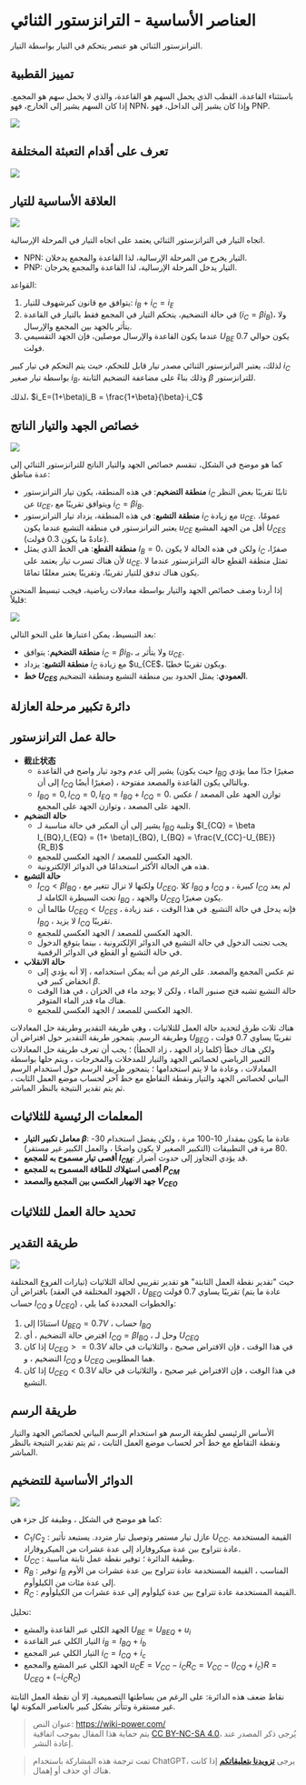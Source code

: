 # العناصر الأساسية - الترانزستور الثنائي

الترانزستور الثنائي هو عنصر يتحكم في التيار بواسطة التيار.

## تمييز القطبية

باستثناء القاعدة، القطب الذي يحمل السهم هو القاعدة، والذي لا يحمل سهم هو المجمع. إذا كان السهم يشير إلى الخارج، فهو NPN، وإذا كان يشير إلى الداخل، فهو PNP.

![](https://img.wiki-power.com/d/wiki-media/img/20210519231240.png)

## تعرف على أقدام التعبئة المختلفة

![](https://img.wiki-power.com/d/wiki-media/img/20210519231429.png)

## العلاقة الأساسية للتيار

![](https://img.wiki-power.com/d/wiki-media/img/20210519231648.png)

اتجاه التيار في الترانزستور الثنائي يعتمد على اتجاه التيار في المرحلة الإرسالية.

- NPN: التيار يخرج من المرحلة الإرسالية، لذا القاعدة والمجمع يدخلان.
- PNP: التيار يدخل المرحلة الإرسالية، لذا القاعدة والمجمع يخرجان.

القواعد:

1. يتوافق مع قانون كيرشهوف للتيار: $i_B + i_C = i_E$
2. في حالة التضخيم، يتحكم التيار في المجمع فقط بالتيار في القاعدة ($i_C = \beta i_B$)، ولا يتأثر بالجهد بين المجمع والإرسال.
3. عندما يكون القاعدة والإرسال موصلين، فإن الجهد التقسيمي $U_{BE}$ يكون حوالي 0.7 فولت.

لذلك، يعتبر الترانزستور الثنائي مصدر تيار قابل للتحكم، حيث يتم التحكم في تيار كبير $i_C$ بواسطة تيار صغير $i_B$، وذلك بناءً على مضاعفة التضخيم الثابتة $\beta$ للترانزستور.

لذلك، $i_E=(1+\beta)i_B = \frac{1+\beta}{\beta}·i_C$

## خصائص الجهد والتيار الناتج

![](https://img.wiki-power.com/d/wiki-media/img/20210601095910.png)

كما هو موضح في الشكل، تنقسم خصائص الجهد والتيار الناتج للترانزستور الثنائي إلى عدة مناطق:

- **منطقة التضخيم**: في هذه المنطقة، يكون تيار الترانزستور $i_C$ ثابتًا تقريبًا بغض النظر عن $u_{CE}$، ويتوافق تقريبًا مع $i_C = \beta i_B$.
- **منطقة التشبع**: في هذه المنطقة، يزداد تيار الترانزستور $i_C$ مع زيادة $u_{CE}$. عمومًا، يعتبر الترانزستور في منطقة التشبع عندما يكون $u_{CE}$ أقل من الجهد المشبع $U_{CES}$ (عادةً ما يكون 0.3 فولت).
- **منطقة القطع**: هي الخط الذي يمثل $I_B = 0$، ولكن في هذه الحالة لا يكون $i_C$ صفرًا، لأن هناك تسرب تيار يعتمد على $u_{CE}$. تمثل منطقة القطع حالة الترانزستور عندما لا يكون هناك تدفق للتيار تقريبًا، وتقريبًا يعتبر مغلقًا تمامًا.

إذا أردنا وصف خصائص الجهد والتيار بواسطة معادلات رياضية، فيجب تبسيط المنحنى قليلاً:

![](https://img.wiki-power.com/d/wiki-media/img/20210601100847.png)

بعد التبسيط، يمكن اعتبارها على النحو التالي:

- **منطقة التضخيم**: يتوافق $i_C = \beta i_B$، ولا يتأثر بـ $u_{CE}$.
- **منطقة التشبع**: يزداد $i_C$ مع زيادة $u_{CE$، ويكون تقريبًا خطيًا.
- **خط $U_{CES}$ العمودي**: يمثل الحدود بين منطقة التشبع ومنطقة التضخيم.

## دائرة تكبير مرحلة العازلة

## حالة عمل الترانزستور

- **截止状态**
  - يشير إلى عدم وجود تيار واضح في القاعدة (حيث يكون $I_{BQ}$ صغيرًا جدًا مما يؤدي إلى أن $I_{CQ}$ صغيرًا أيضًا) ، وبالتالي يكون القاعدة والمصعد مفتوحة.
  - $I_{BQ} = 0, I_{CQ} = 0, I_{EQ} = I_{BQ}+I_{CQ}=0$. توازن الجهد على المصعد / عكس الجهد على المصعد ، وتوازن الجهد على المجمع.
- **حالة التضخيم**
  - يشير إلى أن المكبر في حالة مناسبة لـ $I_{BQ}$ وتلبية $I_{CQ} = \beta I_{BQ},I_{EQ} = (1+ \beta)I_{BQ}, I_{BQ} = \frac{V_{CC}-U_{BE}}{R_B}$
  - الجهد العكسي للمصعد / الجهد العكسي للمجمع.
  - هذه هي الحالة الأكثر استخدامًا في الدوائر الإلكترونية.
- **حالة التشبع**
  - $I_{CQ} < \beta I_{BQ}$ ، ولكنها لا تزال تتغير مع $U_{CEQ}$. كلا $I_{BQ}$ و $I_{CQ}$ كبيرة ، و $I_{CQ}$ لم يعد تحت السيطرة الكاملة لـ $I_{BQ}$ ، والجهد $U_{CEQ}$ يكون صغيرًا.
  - طالما أن $U_{CEQ} < U_{CES}$ ، فإنه يدخل في حالة التشبع. في هذا الوقت ، عند زيادة $I_{BQ}$ ، لا يزيد $I_{CQ}$ تقريبًا.
  - الجهد العكسي للمصعد / الجهد العكسي للمجمع.
  - يجب تجنب الدخول في حالة التشبع في الدوائر الإلكترونية ، بينما يتوقع الدخول في حالة التشبع أو القطع في الدوائر الرقمية.
- **حالة الانقلاب**
  - تم عكس المجمع والمصعد. على الرغم من أنه يمكن استخدامه ، إلا أنه يؤدي إلى انخفاض كبير في $\beta$.
  - حالة التشبع تشبه فتح صنبور الماء ، ولكن لا يوجد ماء في الخزان ، في هذا الوقت هناك ماء قدر الماء المتوفر.
  - الجهد العكسي للمصعد / الجهد العكسي للمجمع.

هناك ثلاث طرق لتحديد حالة العمل للثلاثيات ، وهي طريقة التقدير وطريقة حل المعادلات وطريقة الرسم. يتمحور طريقة التقدير حول افتراض أن $U_{BEQ}$ تقريبًا يساوي 0.7 فولت ، ولكن هناك خطأ (كلما زاد الجهد ، زاد الخطأ) ؛ يجب أن تعرف طريقة حل المعادلات التعبير الرياضي لخصائص الجهد والتيار للمدخلات والمخرجات ، ويتم حلها بواسطة المعادلات ، وعادة ما لا يتم استخدامها ؛ يتمحور طريقة الرسم حول استخدام الرسم البياني لخصائص الجهد والتيار ونقطة التقاطع مع خط آخر لحساب موضع العمل الثابت ، ثم يتم تقدير النتيجة بالنظر المباشر.

## المعلمات الرئيسية للثلاثيات

- **معامل تكبير التيار $\beta$**: عادة ما يكون بمقدار 10-100 مرة ، ولكن يفضل استخدام 30-80 مرة في التطبيقات (التكبير الصغير لا يكون واضحًا ، والعمل الكبير غير مستقر).
- **أقصى تيار مسموح به للمجمع $I_{CM}$**: قد يؤدي التجاوز إلى حدوث أضرار.
- **أقصى استهلاك للطاقة المسموح به للمجمع $P_{CM}$**
- **جهد الانهيار العكسي بين المجمع والمصعد $V_{CEO}$**

## تحديد حالة العمل للثلاثيات

## طريقة التقدير

![](https://img.wiki-power.com/d/wiki-media/img/20210601113429.png)

حيث "تقدير نقطة العمل الثابتة" هو تقدير تقريبي لحالة الثلاثيات (تيارات الفروع المختلفة ، الجهود المختلفة في العقد) بافتراض أن $U_{BEQ}$ تقريبًا يساوي 0.7 فولت (عادة ما يتم حساب $I_{CQ}$ و $U_{CEQ}$) ، والخطوات المحددة كما يلي:

1. استنادًا إلى $U_{BEQ} = 0.7 V$ ، حساب $I_{BQ}$
2. افترض حالة التضخيم ، أي $I_{CQ} = \beta I_{BQ}$ ، وحل لـ $U_{CEQ}$
3. إذا كان $U_{CEQ} >= 0.3 V$ في هذا الوقت ، فإن الافتراض صحيح ، والثلاثيات في حالة التضخيم ، و $I_{CQ}$ و $U_{CEQ}$ هما المطلوبين.
4. إذا كان $U_{CEQ} < 0.3 V$ في هذا الوقت ، فإن الافتراض غير صحيح ، والثلاثيات في حالة التشبع.

## طريقة الرسم

الأساس الرئيسي لطريقة الرسم هو استخدام الرسم البياني لخصائص الجهد والتيار ونقطة التقاطع مع خط آخر لحساب موضع العمل الثابت ، ثم يتم تقدير النتيجة بالنظر المباشر.

## الدوائر الأساسية للتضخيم

![](https://img.wiki-power.com/d/wiki-media/img/20210605162906.png)

كما هو موضح في الشكل ، وظيفة كل جزء هي:

- $C_1$/$C_2$ : عازل تيار مستمر وتوصيل تيار متردد. يستبعد تأثير $U_{CC}$. القيمة المستخدمة عادة تتراوح بين عدة ميكروفاراد إلى عدة عشرات من الميكروفاراد.
- $U_{CC}$ : وظيفة الدائرة ؛ توفير نقطة عمل ثابتة مناسبة.
- $R_B$ : توفير $I_B$ المناسب ، القيمة المستخدمة عادة تتراوح بين عدة عشرات من الأوم إلى عدة مئات من الكيلوأوم.
- $R_C$ : القيمة المستخدمة عادة تتراوح بين عدة كيلوأوم إلى عدة عشرات من الكيلوأوم.

تحليل:

- الجهد الكلي عبر القاعدة والمشع $U_{BE} = U_{BEQ}+u_i$
- التيار الكلي عبر القاعدة $i_B=I_{BQ}+i_b$
- التيار الكلي عبر المجمع $i_C=I_{CQ}+i_c$
- الجهد الكلي عبر المشع والمجمع $u_CE=V_{CC}-{i_C}{R_C}=V_{CC}-(I_{CQ}+i_c)R=U_{CEQ}+({-i_C}{R_C})$

نقاط ضعف هذه الدائرة: على الرغم من بساطتها التصميمية، إلا أن نقطة العمل الثابتة غير مستقرة وتتأثر بشكل كبير بالعناصر المكونة لها.

> عنوان النص: <https://wiki-power.com/>  
> يتم حماية هذا المقال بموجب اتفاقية [CC BY-NC-SA 4.0](https://creativecommons.org/licenses/by/4.0/deed.zh)، يُرجى ذكر المصدر عند إعادة النشر.

> تمت ترجمة هذه المشاركة باستخدام ChatGPT، يرجى [**تزويدنا بتعليقاتكم**](https://github.com/linyuxuanlin/Wiki_MkDocs/issues/new) إذا كانت هناك أي حذف أو إهمال.